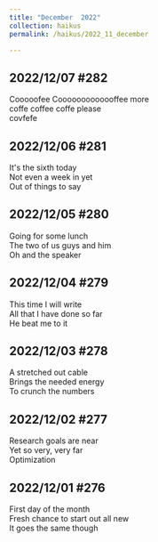 ```yaml
---
title: "December  2022"
collection: haikus
permalink: /haikus/2022_11_december

---
```

## 2022/12/07 #282
Cooooofee Cooooooooooooffee more \
coffe coffee coffe please \
covfefe

## 2022/12/06 #281
It's the sixth today \
Not even a week in yet \
Out of things to say

## 2022/12/05 #280
Going for some lunch \
The two of us guys and him \
Oh and the speaker

## 2022/12/04 #279
This time I will write \
All that I have done so far \
He beat me to it

## 2022/12/03 #278
A stretched out cable \
Brings the needed energy \
To crunch the numbers

## 2022/12/02 #277
Research goals are near \
Yet so very, very far \
Optimization

## 2022/12/01 #276
First day of the month \
Fresh chance to start out all new \
It goes the same though


<!-- Tana on eesti
vabariigiaastapaev
joogid koigile -->



<!-- Heading 1
======

Heading 2  
======

Heading 3
====== -->
